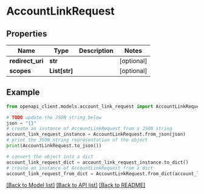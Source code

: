 # AccountLinkRequest


## Properties

Name | Type | Description | Notes
------------ | ------------- | ------------- | -------------
**redirect_uri** | **str** |  | [optional] 
**scopes** | **List[str]** |  | [optional] 

## Example

```python
from openapi_client.models.account_link_request import AccountLinkRequest

# TODO update the JSON string below
json = "{}"
# create an instance of AccountLinkRequest from a JSON string
account_link_request_instance = AccountLinkRequest.from_json(json)
# print the JSON string representation of the object
print(AccountLinkRequest.to_json())

# convert the object into a dict
account_link_request_dict = account_link_request_instance.to_dict()
# create an instance of AccountLinkRequest from a dict
account_link_request_from_dict = AccountLinkRequest.from_dict(account_link_request_dict)
```
[[Back to Model list]](../README.md#documentation-for-models) [[Back to API list]](../README.md#documentation-for-api-endpoints) [[Back to README]](../README.md)


